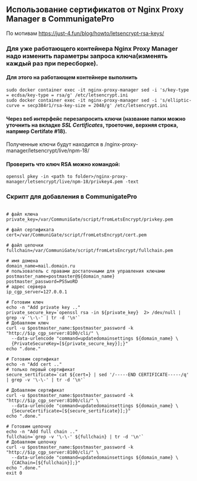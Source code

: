 ## Использование сертификатов от Nginx Proxy Manager в CommunigatePro
По мотивам https://just-4.fun/blog/howto/letsencrypt-rsa-keys/  
### Для уже работающего контейнера Nginx Proxy Manager надо изменить параметры запроса ключа(изменять каждый раз при пересборке).  
#### Для этого на работающем контейнере выполнить  
```sudo docker container exec -it nginx-proxy-manager sed -i 's/key-type = ecdsa/key-type = rsa/g' /etc/letsencrypt.ini```  
```sudo docker container exec -it nginx-proxy-manager sed -i 's/elliptic-curve = secp384r1/rsa-key-size = 2048/g' /etc/letsencrypt.ini```  
#### Через веб интерфейс перезапросить ключи (название папки можно уточнить на вкладке _SSL Certificates_, троеточие, верхняя строка, напрмер Certifate #18).  
Полученные ключи будут находится в <path to folder>/nginx-proxy-manager/letsencrypt/live/npm-18/

#### Проверить что ключ RSA можно командой:  
```openssl pkey -in <path to folder>/nginx-proxy-manager/letsencrypt/live/npm-18/privkey4.pem -text```  

### Скрипт для добавления в CommunigatePro  
```#!/bin/sh

# файл ключа
private_key=/var/CommuniGate/script/fromLetsEncrypt/privkey.pem

# файл сертификата
cert=/var/CommuniGate/script/fromLetsEncrypt/cert.pem

# файл цепочки
fullchain=/var/CommuniGate/script/fromLetsEncrypt/fullchain.pem

# имя домена
domain_name=mail.domain.ru
# пользователь с правами достаточными для управления ключами
postmaster_name=postmaster@${domain_name}
postmaster_password=PSSwoRD
# адрес сервера
ip_cgp_server=127.0.0.1

# Готовим ключ
echo -n "Add private key .."
private_secure_key=`openssl rsa -in ${private_key}  2> /dev/null | grep -v '\-\-' | tr -d '\n'`
# Добавляем ключ
curl -u $postmaster_name:$postmaster_password -k "http://$ip_cgp_server:8100/cli/" \
  --data-urlencode "command=updatedomainsettings ${domain_name} \
  {PrivateSecureKey=[${private_secure_key}];}"
echo ".done."

# Готовим сертификат
echo -n "Add cert .."
# только первый сертификат
secure_sertificate=`cat ${cert=} | sed '/-----END CERTIFICATE-----/q' | grep -v '\-\-' | tr -d '\n'`

# Добавляем сертификат
curl -u $postmaster_name:$postmaster_password -k "http://$ip_cgp_server:8100/cli/" \
  --data-urlencode "command=updatedomainsettings ${domain_name} \
  {SecureCertificate=[${secure_sertificate}];}"
echo ".done."

# Готовим цепочку
echo -n "Add full chain .."
fullchain=`grep -v '\-\-' ${fullchain} | tr -d '\n'`
# Добавляем цепочку
curl -u $postmaster_name:$postmaster_password -k "http://$ip_cgp_server:8100/cli/" \
  --data-urlencode "command=updatedomainsettings ${domain_name} \
  {CAChain=[${fullchain}];}"
echo ".done."
exit 0
```
